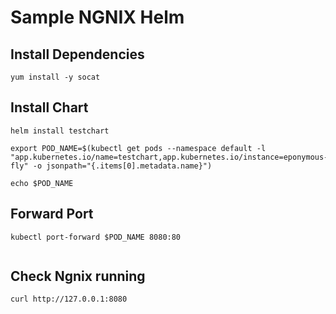 
# Sample NGNIX Helm

## Install Dependencies

```
yum install -y socat

```
## Install Chart

```
helm install testchart

export POD_NAME=$(kubectl get pods --namespace default -l "app.kubernetes.io/name=testchart,app.kubernetes.io/instance=eponymous-fly" -o jsonpath="{.items[0].metadata.name}")

echo $POD_NAME 

```

## Forward Port

```
kubectl port-forward $POD_NAME 8080:80
  
```

## Check Ngnix running

```
curl http://127.0.0.1:8080

```

